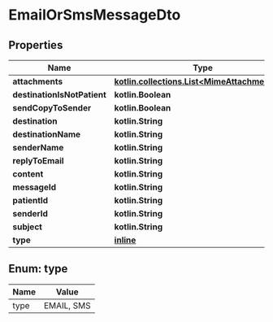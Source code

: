 
# EmailOrSmsMessageDto

## Properties
Name | Type | Description | Notes
------------ | ------------- | ------------- | -------------
**attachments** | [**kotlin.collections.List&lt;MimeAttachmentDto&gt;**](MimeAttachmentDto.md) |  |
**destinationIsNotPatient** | **kotlin.Boolean** |  |
**sendCopyToSender** | **kotlin.Boolean** |  |
**destination** | **kotlin.String** |  |  [optional]
**destinationName** | **kotlin.String** |  |  [optional]
**senderName** | **kotlin.String** |  |  [optional]
**replyToEmail** | **kotlin.String** |  |  [optional]
**content** | **kotlin.String** |  |  [optional]
**messageId** | **kotlin.String** |  |  [optional]
**patientId** | **kotlin.String** |  |  [optional]
**senderId** | **kotlin.String** |  |  [optional]
**subject** | **kotlin.String** |  |  [optional]
**type** | [**inline**](#TypeEnum) |  |  [optional]


<a name="TypeEnum"></a>
## Enum: type
Name | Value
---- | -----
type | EMAIL, SMS
